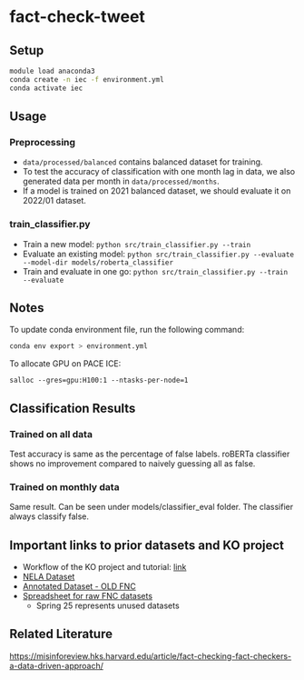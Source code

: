 # fact-check-tweet

## Setup
```bash
module load anaconda3
conda create -n iec -f environment.yml
conda activate iec
```

## Usage
### Preprocessing
* `data/processed/balanced` contains balanced dataset for training. 
* To test the accuracy of classification with one month lag in data, we also generated data per month in `data/processed/months`.
* If a model is trained on 2021 balanced dataset, we should evaluate it on 2022/01 dataset. 

### train_classifier.py
* Train a new model: `python src/train_classifier.py --train`
* Evaluate an existing model: `python src/train_classifier.py --evaluate --model-dir models/roberta_classifier`
* Train and evaluate in one go: `python src/train_classifier.py --train --evaluate`

## Notes
To update conda environment file, run the following command:
```bash
conda env export > environment.yml
```

To allocate GPU on PACE ICE:
```
salloc --gres=gpu:H100:1 --ntasks-per-node=1
```

## Classification Results
### Trained on all data
Test accuracy is same as the percentage of false labels. roBERTa classifier shows no improvement compared to naively guessing all as false. 
### Trained on monthly data
Same result. Can be seen under models/classifier_eval folder. The classifier always classify false.

## Important links to prior datasets and KO project
* Workflow of the KO project and tutorial: [link](https://drive.google.com/file/d/1FQ-ZDHSC4dq0d38EIF1J92_zNFdSYoDo/view?usp=sharing)
* [NELA Dataset](https://gtvault-my.sharepoint.com/:f:/g/personal/khu83_gatech_edu/EpLrHHhqikxKmNnffXBvD30BufXfZsfUMYNzOGj5FFm6Cw?e=7hSyvO)
* [Annotated Dataset - OLD FNC](https://gtvault-my.sharepoint.com/:f:/g/personal/khu83_gatech_edu/En-VZMxCJSpAlJoHwthr5-sBVjSehHCytZICund8S5Zx3Q?e=2vdvYR)
* [Spreadsheet for raw FNC datasets](https://gtvault-my.sharepoint.com/:x:/g/personal/khu83_gatech_edu/ERro17H5Qv9JrcgRJV50g30Bp3W0pQO7uVHYGdFfl8SROw?e=qBP8va)
    * Spring 25 represents unused datasets

## Related Literature
https://misinforeview.hks.harvard.edu/article/fact-checking-fact-checkers-a-data-driven-approach/